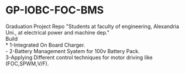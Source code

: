# GP-IOBC-FOC-BMS
Graduation Project Repo "Students at faculty of engineering, Alexandria Uni., at electrical power and machine dep."<br />
Build <br />
    * 1-Integrated On Board Charger.<br />
     - 2-Battery Management Syatem for 100v Battery Pack.<br />
 3-Applying Different control techniques for motor driving like (FOC,SPWM,V/F).<br />
